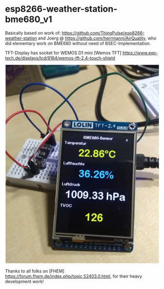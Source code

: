 # esp8266-weather-station-bme680_v1

Basically based on work of: https://github.com/ThingPulse/esp8266-weather-station and Joerg @ https://github.com/herrmannj/AirQuality, who did elementary work on BME680 without need of BSEC-Implementation. 

TFT-Display has socket for WEMOS D1 mini [Wemos TFT]  https://www.exp-tech.de/displays/lcd/9184/wemos-tft-2.4-touch-shield

![ESP8266 Weather Station with BME680-Sensor](https://github.com/juergs/esp8266-weather-station-bme680_v1/blob/master/WeaterStation-BME680-readings.png)

Thanks to all folks on [FHEM] https://forum.fhem.de/index.php/topic,52403.0.html, for their heavy development work!
